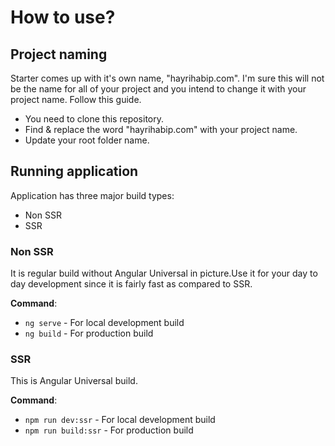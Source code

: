 
# How to use?

## Project naming

Starter comes up with it's own name, "hayrihabip.com". I'm sure this will not be the name for all of your project and you intend to change it with your project name. Follow this guide.

- You need to clone this repository.
- Find & replace the word "hayrihabip.com" with your project name.
- Update your root folder name.

## Running application
Application has three major build types:

- Non SSR
- SSR

### Non SSR

It is regular build without Angular Universal in picture.Use it for your day to day development since it is fairly fast as compared to SSR.

**Command**:
- `ng serve` - For local development build
- `ng build` - For production build

### SSR

This is Angular Universal build.

**Command**:
- `npm run dev:ssr` - For local development build
- `npm run build:ssr` - For production build
